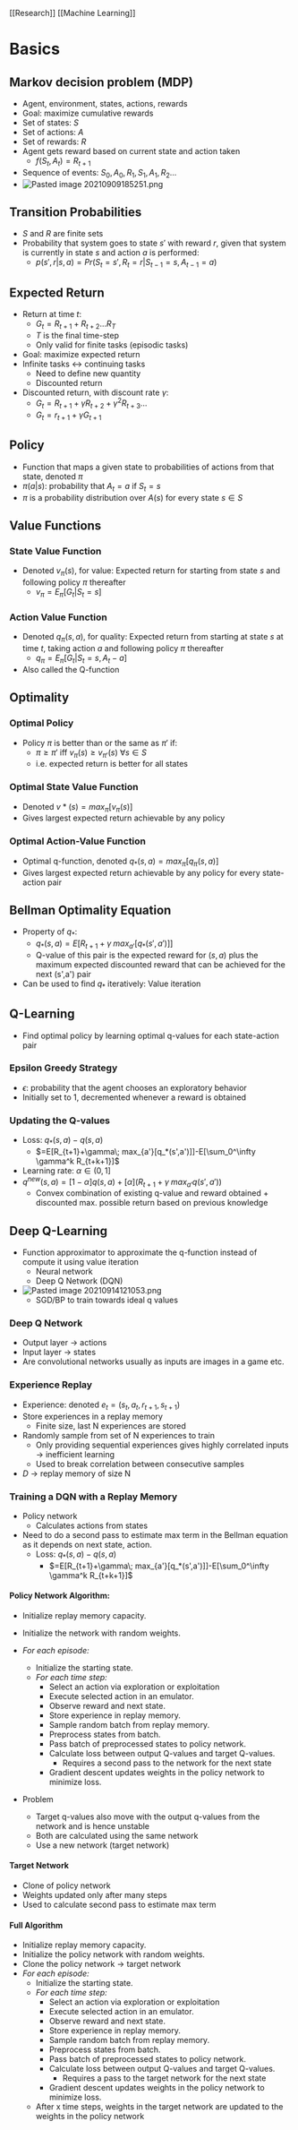 [[Research]] [[Machine Learning]] 

# Basics
## Markov decision problem (MDP)
- Agent, environment, states, actions, rewards
- Goal: maximize cumulative rewards
- Set of states: $S$
- Set of actions: $A$
- Set of rewards: $R$
- Agent gets reward based on current state and action taken
	- $f(S_t,A_t)=R_{t+1}$
- Sequence of events: $S_0,A_0,R_1,S_1,A_1,R_2...$
- ![Pasted image 20210909185251.png](Pasted%20image%2020210909185251.png)
## Transition Probabilities
- $S$ and $R$ are finite sets
- Probability that system goes to state $s'$ with reward $r$, given that system is currently in state $s$ and action $a$ is performed:
	- $p(s',r|s,a)=Pr(S_t=s',R_t=r|S_{t-1}=s,A_{t-1}=a)$

## Expected Return
- Return at time $t$:
	- $G_t=R_{t+1}+R_{t+2}...R_T$
	- $T$ is the final time-step
	- Only valid for finite tasks (episodic tasks)
- Goal: maximize expected return
- Infinite tasks <-> continuing tasks
	- Need to define new quantity
	- Discounted return
- Discounted return, with discount rate $\gamma$:
	- $G_t=R_{t+1}+\gamma R_{t+2} + \gamma^2 R_{t+3}...$
	- $G_t=r_{t+1}+\gamma G_{t+1}$

## Policy
- Function that maps a given state to probabilities of actions from that state, denoted $\pi$
- $\pi (a|s)$: probability that $A_t=a$ if $S_t=s$
- $\pi$ is a probability distribution over $A(s)$ for every state $s\in S$

## Value Functions
### State Value Function
- Denoted $v_{\pi}(s)$, for value: Expected return for starting from state $s$ and following policy $\pi$ thereafter
	- $v_{\pi}=E_{\pi}[G_t|S_t=s]$
### Action Value Function
- Denoted $q_{\pi}(s,a)$, for quality: Expected return from starting at state $s$ at time $t$, taking action $a$ and following policy $\pi$ thereafter
	- $q_{\pi}=E_{\pi}[G_t|S_t=s,A_t-a]$
- Also called the Q-function

## Optimality
### Optimal Policy
- Policy $\pi$ is better than or the same as $\pi'$ if:
	- $\pi\geq\pi'$ iff $v_\pi(s)\geq v_{\pi'}(s)$   $\forall s\in S$
	- i.e. expected return is better for all states

### Optimal State Value Function
- Denoted $v*(s)=max_\pi[v_\pi(s)]$
- Gives largest expected return achievable by any policy

### Optimal Action-Value Function
- Optimal q-function, denoted $q_*(s,a)=max_\pi [q_\pi(s,a)]$
- Gives largest expected return achievable by any policy for every state-action pair

## Bellman Optimality Equation
- Property of $q_*$:
	- $q_*(s,a)=E[R_{t+1}+\gamma\; max_{a'}[q_*(s',a')]]$
	- Q-value of this pair is the expected reward for $(s,a)$ plus the maximum expected discounted reward that can be achieved for the next (s',a') pair
- Can be used to find $q_*$ iteratively: Value iteration

## Q-Learning
- Find optimal policy by learning optimal q-values for each state-action pair

### Epsilon Greedy Strategy
- $\epsilon$: probability that the agent chooses an exploratory behavior
- Initially set to 1, decremented whenever a reward is obtained

### Updating the Q-values
- Loss: $q_*(s,a)-q(s,a)$
	- $=E[R_{t+1}+\gamma\; max_{a'}[q_*(s',a')]]-E[\sum_0^\infty \gamma^k R_{t+k+1}]$
- Learning rate: $\alpha \in (0,1]$
- $q^{new}(s,a)=[1-\alpha]q(s,a)+[\alpha](R_{t+1}+\gamma\;max_{a'}q(s',a'))$
	- Convex combination of existing q-value and reward obtained + discounted max. possible return based on previous knowledge

## Deep Q-Learning
- Function approximator to approximate the q-function instead of compute it using value iteration
	- Neural network 
	- Deep Q Network (DQN)
- ![Pasted image 20210914121053.png](Pasted%20image%2020210914121053.png)
	- SGD/BP to train towards ideal q values

### Deep Q Network
- Output layer -> actions
- Input layer -> states
- Are convolutional networks usually as inputs are images in a game etc.

### Experience Replay
- Experience: denoted $e_t = (s_t,a_t,r_{t+1},s_{t+1})$
- Store experiences in a replay memory
	- Finite size, last N experiences are stored
- Randomly sample from set of N experiences to train
	- Only providing sequential experiences gives highly correlated inputs -> inefficient learning
	- Used to break correlation between consecutive samples
- $D$ -> replay memory of size N

### Training a DQN with a Replay Memory
- Policy network
	- Calculates actions from states
- Need to do a second pass to estimate max term in the Bellman equation as it depends on next state, action.
	- Loss: $q_*(s,a)-q(s,a)$
		- $=E[R_{t+1}+\gamma\; max_{a'}[q_*(s',a')]]-E[\sum_0^\infty \gamma^k R_{t+k+1}]$

#### Policy Network Algorithm:
- Initialize replay memory capacity.
- Initialize the network with random weights.
-  _For each episode:_
	-  Initialize the starting state.
	-  _For each time step:_
		-  Select an action via exploration or exploitation
		-  Execute selected action in an emulator.
		-  Observe reward and next state.
		-  Store experience in replay memory.
		-  Sample random batch from replay memory.
		-  Preprocess states from batch.
		-  Pass batch of preprocessed states to policy network.
		-  Calculate loss between output Q-values and target Q-values.
			- Requires a second pass to the network for the next state
		- Gradient descent updates weights in the policy network to minimize loss.

- Problem
	- Target q-values also move with the output q-values from the network and is hence unstable
	- Both are calculated using the same network
	- Use a new network (target network)
#### Target Network
- Clone of policy network
- Weights updated only after many steps
- Used to calculate second pass to estimate max term

#### Full Algorithm
- Initialize replay memory capacity.
- Initialize the policy network with random weights.
- Clone the policy network -> target network
-  _For each episode:_
	-  Initialize the starting state.
	-  _For each time step:_
		-  Select an action via exploration or exploitation
		-  Execute selected action in an emulator.
		-  Observe reward and next state.
		-  Store experience in replay memory.
		-  Sample random batch from replay memory.
		-  Preprocess states from batch.
		-  Pass batch of preprocessed states to policy network.
		-  Calculate loss between output Q-values and target Q-values.
			- Requires a pass to the target network for the next state
		- Gradient descent updates weights in the policy network to minimize loss.
	- After x time steps, weights in the target network are updated to the weights in the policy network